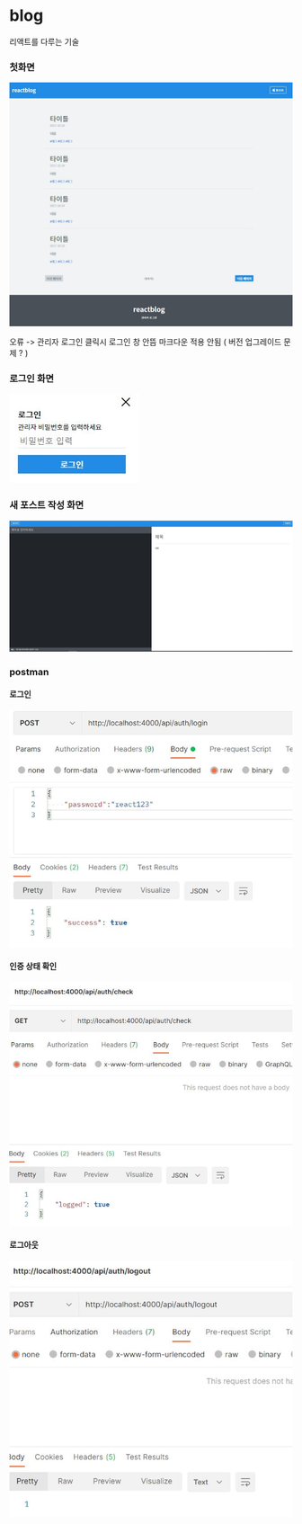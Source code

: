# blog
리액트를 다루는 기술 <blog>




### 첫화면

![image](https://github.com/aubepluieh3/blog/blob/master/image/intro.JPG)


오류 -> 관리자 로그인 클릭시 로그인 창 안뜸
마크다운 적용 안됨 ( 버전 업그레이드 문제 ? )
   
     
### 로그인 화면

![image](https://github.com/aubepluieh3/blog/blob/master/image/login.JPG)


### 새 포스트 작성 화면

![image](https://github.com/aubepluieh3/blog/blob/master/image/newpost.JPG)


### postman

#### 로그인
![image](https://github.com/aubepluieh3/blog/blob/master/image/login_postman.JPG)

#### 인증 상태 확인 
![image](https://github.com/aubepluieh3/blog/blob/master/image/인증상태확인.JPG)

#### 로그아웃
![image](https://github.com/aubepluieh3/blog/blob/master/image/logout.JPG)
